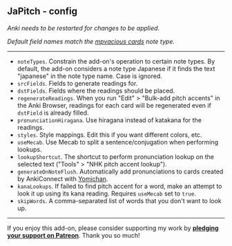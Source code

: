 ## JaPitch - config

*Anki needs to be restarted for changes to be applied.*

*Default field names match the
[mpvacious cards](https://ankiweb.net/shared/info/1557722832)
note type.*

****

* `noteTypes`.
Constrain the add-on's operation to certain note types.
By default, the add-on considers a note type Japanese
if it finds the text "japanese" in the note type name.
Case is ignored.
* `srcFields`.
Fields to generate readings for.
* `dstFields`.
Fields where the readings should be placed.
* `regenerateReadings`.
When you run "Edit" > "Bulk-add pitch accents"
in the Anki Browser,
readings for each card will be regenerated
even if `dstField` is already filled.
* `pronunciationHiragana`.
Use hiragana instead of katakana for the readings.
* `styles`.
Style mappings. Edit this if you want different colors, etc.
* `useMecab`.
Use Mecab to split a sentence/conjugation when performing lookups.
* `lookupShortcut`.
The shortcut to perform pronunciation lookup
on the selected text ("Tools" > "NHK pitch accent lookup").
* `generateOnNoteFlush`.
Automatically add pronunciations to cards created by AnkiConnect with
[Yomichan](https://foosoft.net/projects/yomichan/).
* `kanaLookups`.
If failed to find pitch accent for a word,
make an attempt to look it up using its kana reading.
Requires `useMecab` set to `true`.
* `skipWords`.
A comma-separated list of words that you don't want to look up.

****

If you enjoy this add-on, please consider supporting my work by
**[pledging your support on Patreon](https://www.patreon.com/bePatron?u=43555128)**.
Thank you so much!
